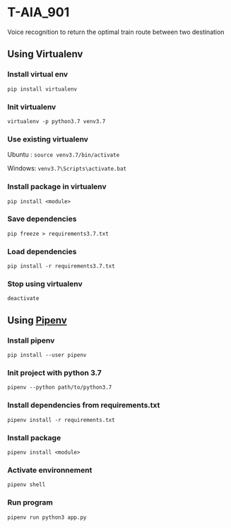 # T-AIA_901
Voice recognition to return the optimal train route between two destination

## Using Virtualenv
### Install virtual env
`pip install virtualenv`

### Init virtualenv
`virtualenv -p python3.7 venv3.7`

### Use existing virtualenv
Ubuntu : 
`source venv3.7/bin/activate`

Windows: 
`venv3.7\Scripts\activate.bat`

### Install package in virtualenv
`pip install <module>`

### Save dependencies
`pip freeze > requirements3.7.txt`

### Load dependencies
`pip install -r requirements3.7.txt`

### Stop using virtualenv
`deactivate`

## Using [Pipenv](https://pipenv.pypa.io/en/latest/)
### Install pipenv
`pip install --user pipenv`

### Init project with python 3.7
`pipenv --python path/to/python3.7`

### Install dependencies from requirements.txt 
`pipenv install -r requirements.txt`

### Install package
`pipenv install <module>`

### Activate environnement
`pipenv shell`

### Run program
`pipenv run python3 app.py`
